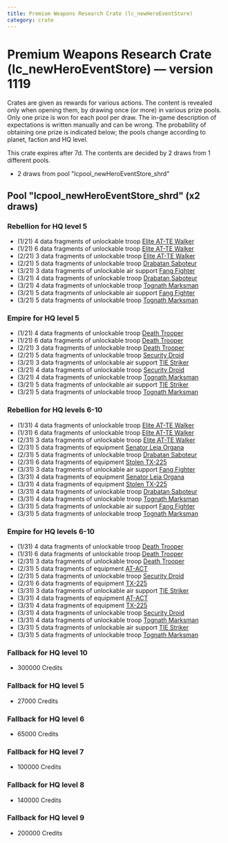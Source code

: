 ```yaml
---
title: Premium Weapons Research Crate (lc_newHeroEventStore)
category: crate
---
```


# Premium Weapons Research Crate (lc_newHeroEventStore) — version 1119

Crates are given as rewards for various actions. The content is revealed only when opening them, by drawing once (or more) in various prize pools. Only one prize is won for each pool per draw. The in-game description of expectations is written manually and can be wrong. The probability of obtaining one prize is indicated below; the pools change according to planet, faction and HQ level.

This crate expires after 7d. The contents are decided by 2 draws from 1 different pools.
  * 2 draws from pool "lcpool_newHeroEventStore_shrd"

## Pool "lcpool_newHeroEventStore_shrd" (x2 draws)

### Rebellion for HQ level 5

  * (1/21) 4 data fragments of unlockable troop [Elite AT-TE Walker](HeroATTE)
  * (1/21) 6 data fragments of unlockable troop [Elite AT-TE Walker](HeroATTE)
  * (2/21) 3 data fragments of unlockable troop [Elite AT-TE Walker](HeroATTE)
  * (2/21) 5 data fragments of unlockable troop [Drabatan Saboteur](BigMouthAlien)
  * (3/21) 3 data fragments of unlockable air support [Fang Fighter](FangFighter)
  * (3/21) 4 data fragments of unlockable troop [Drabatan Saboteur](BigMouthAlien)
  * (3/21) 4 data fragments of unlockable troop [Tognath Marksman](RebelTognath)
  * (3/21) 5 data fragments of unlockable air support [Fang Fighter](FangFighter)
  * (3/21) 5 data fragments of unlockable troop [Tognath Marksman](RebelTognath)

### Empire for HQ level 5

  * (1/21) 4 data fragments of unlockable troop [Death Trooper](HeroDeathTrooper)
  * (1/21) 6 data fragments of unlockable troop [Death Trooper](HeroDeathTrooper)
  * (2/21) 3 data fragments of unlockable troop [Death Trooper](HeroDeathTrooper)
  * (2/21) 5 data fragments of unlockable troop [Security Droid](SecurityDroid)
  * (3/21) 3 data fragments of unlockable air support [TIE Striker](AtmosMig)
  * (3/21) 4 data fragments of unlockable troop [Security Droid](SecurityDroid)
  * (3/21) 4 data fragments of unlockable troop [Tognath Marksman](EmpireTognath)
  * (3/21) 5 data fragments of unlockable air support [TIE Striker](AtmosMig)
  * (3/21) 5 data fragments of unlockable troop [Tognath Marksman](EmpireTognath)

### Rebellion for HQ levels 6-10

  * (1/31) 4 data fragments of unlockable troop [Elite AT-TE Walker](HeroATTE)
  * (1/31) 6 data fragments of unlockable troop [Elite AT-TE Walker](HeroATTE)
  * (2/31) 3 data fragments of unlockable troop [Elite AT-TE Walker](HeroATTE)
  * (2/31) 5 data fragments of equipment [Senator Leia Organa](eqpRebelDiplomat)
  * (2/31) 5 data fragments of unlockable troop [Drabatan Saboteur](BigMouthAlien)
  * (2/31) 6 data fragments of equipment [Stolen TX-225](eqpRebelHovertank)
  * (3/31) 3 data fragments of unlockable air support [Fang Fighter](FangFighter)
  * (3/31) 4 data fragments of equipment [Senator Leia Organa](eqpRebelDiplomat)
  * (3/31) 4 data fragments of equipment [Stolen TX-225](eqpRebelHovertank)
  * (3/31) 4 data fragments of unlockable troop [Drabatan Saboteur](BigMouthAlien)
  * (3/31) 4 data fragments of unlockable troop [Tognath Marksman](RebelTognath)
  * (3/31) 5 data fragments of unlockable air support [Fang Fighter](FangFighter)
  * (3/31) 5 data fragments of unlockable troop [Tognath Marksman](RebelTognath)

### Empire for HQ levels 6-10

  * (1/31) 4 data fragments of unlockable troop [Death Trooper](HeroDeathTrooper)
  * (1/31) 6 data fragments of unlockable troop [Death Trooper](HeroDeathTrooper)
  * (2/31) 3 data fragments of unlockable troop [Death Trooper](HeroDeathTrooper)
  * (2/31) 5 data fragments of equipment [AT-ACT](eqpEmpireCargoGreatDane)
  * (2/31) 5 data fragments of unlockable troop [Security Droid](SecurityDroid)
  * (2/31) 6 data fragments of equipment [TX-225](eqpEmpireHovertank)
  * (3/31) 3 data fragments of unlockable air support [TIE Striker](AtmosMig)
  * (3/31) 4 data fragments of equipment [AT-ACT](eqpEmpireCargoGreatDane)
  * (3/31) 4 data fragments of equipment [TX-225](eqpEmpireHovertank)
  * (3/31) 4 data fragments of unlockable troop [Security Droid](SecurityDroid)
  * (3/31) 4 data fragments of unlockable troop [Tognath Marksman](EmpireTognath)
  * (3/31) 5 data fragments of unlockable air support [TIE Striker](AtmosMig)
  * (3/31) 5 data fragments of unlockable troop [Tognath Marksman](EmpireTognath)

### Fallback for HQ level 10

  * 300000 Credits

### Fallback for HQ level 5

  * 27000 Credits

### Fallback for HQ level 6

  * 65000 Credits

### Fallback for HQ level 7

  * 100000 Credits

### Fallback for HQ level 8

  * 140000 Credits

### Fallback for HQ level 9

  * 200000 Credits